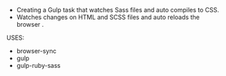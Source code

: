 * Creating a Gulp task that watches Sass files and auto compiles to CSS.
* Watches changes on HTML and SCSS files and auto reloads the browser .


USES:
* browser-sync
* gulp
* gulp-ruby-sass
